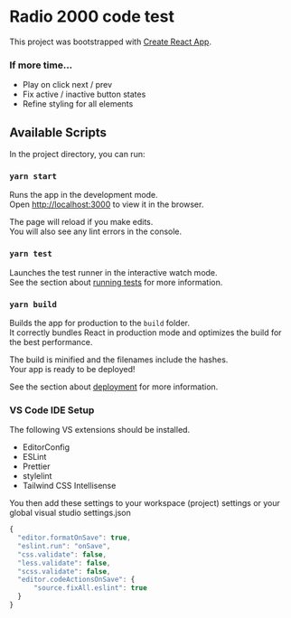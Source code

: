 # Radio 2000 code test

This project was bootstrapped with [Create React App](https://github.com/facebook/create-react-app).


### If more time...

- Play on click next / prev
- Fix active / inactive button states
- Refine styling for all elements

## Available Scripts

In the project directory, you can run:

### `yarn start`

Runs the app in the development mode.\
Open [http://localhost:3000](http://localhost:3000) to view it in the browser.

The page will reload if you make edits.\
You will also see any lint errors in the console.

### `yarn test`

Launches the test runner in the interactive watch mode.\
See the section about [running tests](https://facebook.github.io/create-react-app/docs/running-tests) for more information.

### `yarn build`

Builds the app for production to the `build` folder.\
It correctly bundles React in production mode and optimizes the build for the best performance.

The build is minified and the filenames include the hashes.\
Your app is ready to be deployed!

See the section about [deployment](https://facebook.github.io/create-react-app/docs/deployment) for more information.

### VS Code IDE Setup

The following VS extensions should be installed.

- EditorConfig
- ESLint
- Prettier
- stylelint
- Tailwind CSS Intellisense

You then add these settings to your workspace (project) settings or your global visual studio settings.json

```javascript
{
  "editor.formatOnSave": true,
  "eslint.run": "onSave",
  "css.validate": false,
  "less.validate": false,
  "scss.validate": false,
  "editor.codeActionsOnSave": {
      "source.fixAll.eslint": true
  }
}
```



